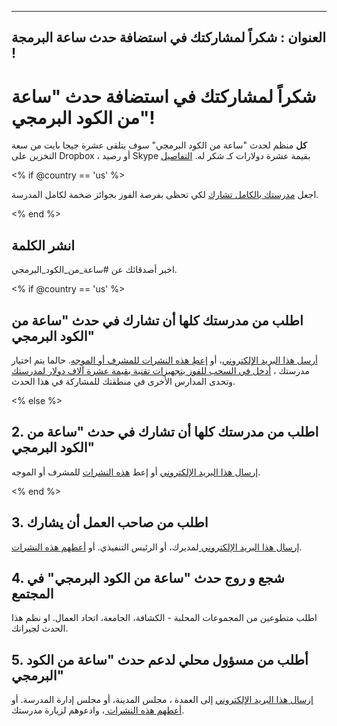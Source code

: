 * * *

## العنوان : شكراً لمشاركتك في استضافة حدث ساعة البرمجة !

# شكراً لمشاركتك في استضافة حدث "ساعة من الكود البرمجي"!

**كل** منظم لحدث "ساعة من الكود البرمجي" سوف يتلقى عشرة جيجا بايت من سعة التخزين على Dropbox ، أو رصيد Skype بقيمة عشرة دولارات كـ شكر له. [التفاصيل][1]

 [1]: /prizes

<% if @country == 'us' %>

اجعل [ مدرستك بالكامل تشارك][2] لكي تحظى بفرصة الفوز بجوائز ضخمة لكامل المدرسة.

 [2]: /whole-school

<% end %>

## انشر الكلمة

اخبر أصدقائك عن #ساعة\_من\_الكود_البرمجي.

<% if @country == 'us' %>

## اطلب من مدرستك كلها أن تشارك في حدث "ساعة من الكود البرمجي"

[أرسل هذا البريد الإلكتروني][3]، أو [إعطِ هذه النشرات للمشرف أو الموجه][4]. حالما يتم اختيار مدرستك ، [أدخل في السحب للفوز بتجهيزات تقنية بقيمة عشرة آلاف دولار لمدرستك][1] وتحدى المدارس الأخرى في منطقتك للمشاركة في هذا الحدث.

 [3]: /resources#email
 [4]: /resources/hoc-one-pager.pdf

<% else %>

## 2. اطلب من مدرستك كلها أن تشارك في حدث "ساعة من الكود البرمجي"

[إرسال هذا البريد الإلكتروني][3] أو إعط [هذه النشرات][4] للمشرف أو الموجه.

<% end %>

## 3. اطلب من صاحب العمل أن يشارك

[إرسال هذا البريد الإلكتروني ][3] لمديرك، أو الرئيس التنفيذي. أو [ أعطهم هذه النشرات][4].

## 4. شجع و روج حدث "ساعة من الكود البرمجي" في المجتمع

اطلب متطوعين من المجموعات المحلبة - الكشافة، الجامعة، اتحاد العمال. او نظم هذا الحدث لجيرانك.

## 5. أطلب من مسؤول محلي لدعم حدث "ساعة من الكود البرمجي"

[ إرسال هذا البريد الإلكتروني][3] إلى العمدة ، مجلس المدينة، أو مجلس إدارة المدرسة. أو [ أعطهم هذه النشرات ][4]، وادعوهم لزيارة مدرستك.